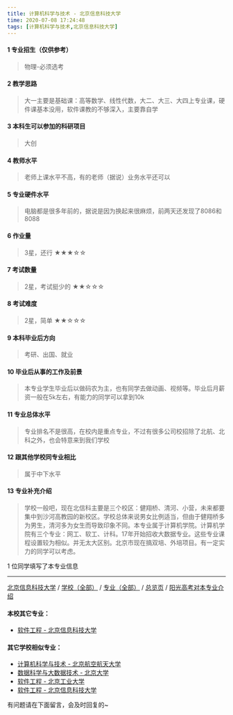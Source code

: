 ```yaml
---
title: 计算机科学与技术 - 北京信息科技大学
time: 2020-07-08 17:24:48
tags: [计算机科学与技术,北京信息科技大学]
---
```

#### 1 专业招生（仅供参考）  
> 物理-必须选考


#### 2 教学思路
> 大一主要是基础课：高等数学、线性代数，大二、大三、大四上专业课，硬件课基本没用，软件课教的不够深入，主要靠自学


#### 3 本科生可以参加的科研项目
> 大创


#### 4 教师水平
> 老师上课水平不高，有的老师（据说）业务水平还可以


#### 5 专业硬件水平
> 电脑都是很多年前的，据说是因为换起来很麻烦，前两天还发现了8086和8088


#### 6 作业量
> 3星，还行
★★★☆☆


#### 7 考试数量
> 2星，考试挺少的
★★☆☆☆


#### 8 考试难度
> 2星，简单
★★☆☆☆


#### 9 本科毕业后方向
> 考研、出国、就业


#### 10 毕业后从事的工作及前景
> 本专业学生毕业后以做码农为主，也有同学去做动画、视频等。毕业后月薪资一般在5k左右，有能力的同学可以拿到10k


#### 11 专业总体水平
> 专业排名不是很高，在校内是重点专业，不过有很多公司校招除了北航、北科之外，也会特意来到我们学校


#### 12 跟其他学校同专业相比
> 属于中下水平


#### 13 专业补充介绍
> 学校一般吧，现在北信科主要是三个校区：健翔桥、清河、小营，未来都要集中到沙河高教园的新校区。学校总体来说男女比例适当，但由于健翔桥多为男生，清河多为女生而导致印象不同。本专业属于计算机学院。计算机学院有三个专业：网工、软工、计科。17年开始招收大数据专业。这些专业课程设置较为相似。并无太大区别。北京市现在搞双培、外培项目。有一定实力的同学可以考虑。

1 位同学填写了本专业信息
***
[北京信息科技大学](http://www.jianshu.com/p/dba4ab4a9451) / [学校（全部）](http://www.jianshu.com/p/3efa6bcca419) / [专业（全部）](http://www.jianshu.com/p/2d4c6d3552c2) / [总览页](http://www.jianshu.com/p/445daeb4fa00) / [阳光高考对本专业介绍](http://gaokao.chsi.com.cn/sch/zyk/view.do?schId=73397274&specId=73384336)
#### 本校其它专业：
- [软件工程 - 北京信息科技大学](http://www.jianshu.com/p/00b64cf2e2de )

#### 其它学校相似专业：
- [计算机科学与技术 - 北京航空航天大学](http://www.jianshu.com/p/0170ec3b0f46)
- [数据科学与大数据技术 - 北京大学](http://www.jianshu.com/p/fb4a3d978b23)
- [软件工程 - 北京工业大学](http://www.jianshu.com/p/fe7eac515ee2) 
- [软件工程 - 北京信息科技大学](http://www.jianshu.com/p/00b64cf2e2de )


有问题请在下面留言，会及时回复的~
